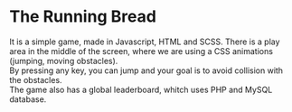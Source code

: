 # The Running Bread
It is a simple game, made in Javascript, HTML and SCSS. There is a play area in the middle of the screen, where we are using a CSS animations (jumping, moving obstacles).<br />
By pressing any key, you can jump and your goal is to avoid collision with the obstacles. <br />
The game also has a global leaderboard, whitch uses PHP and MySQL database. <br />

